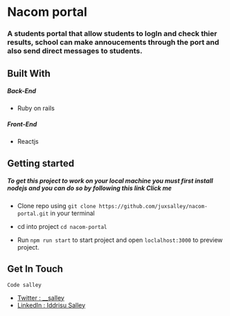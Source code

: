# Nacom portal

### A students portal that allow students to logIn and check thier results, school can make annoucements through the port and also send direct messages to students.

## Built With

##### Back-End

- Ruby on rails

##### Front-End

- Reactjs

## Getting started

##### To get this project to work on your local machine you must first install nodejs and you can do so by following this link <a heref='https://nodejs.org/'> Click me </a>

- Clone repo using
  `git clone https://github.com/juxsalley/nacom-portal.git` in your terminal

- cd into project `cd nacom-portal`

- Run `npm run start` to start project and open `loclalhost:3000` to preview project.

## Get In Touch

`Code salley`

- [Twitter : \_\_salley](https://twitter.com/__salley)
- [LinkedIn : Iddrisu Salley](https://www.linkedin.com/in/dev-salley/)
